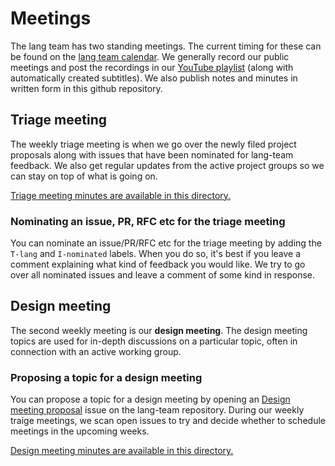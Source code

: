 # Meetings

The lang team has two standing meetings. The current timing for these
can be found on the [lang team calendar](./calendar.html). We
generally record our public meetings and post the recordings in our
[YouTube playlist] (along with automatically created subtitles). We
also publish notes and minutes in written form in this github
repository.

[YouTube playlist]: https://www.youtube.com/playlist?list=PL85XCvVPmGQg-gYy7R6a_Y91oQLdsbSpa

## Triage meeting

The weekly triage meeting is when we go over the newly filed project
proposals along with issues that have been nominated for lang-team
feedback. We also get regular updates from the active project groups
so we can stay on top of what is going on.

[Triage meeting minutes are available in this directory.][tmm]

[tmm]: https://github.com/rust-lang/lang-team/tree/master/minutes

### Nominating an issue, PR, RFC etc for the triage meeting

You can nominate an issue/PR/RFC etc for the triage meeting by adding
the `T-lang` and `I-nominated` labels. When you do so, it's best if
you leave a comment explaining what kind of feedback you would
like. We try to go over all nominated issues and leave a comment
of some kind in response.

## Design meeting

The second weekly meeting is our **design meeting**. The design
meeting topics are used for in-depth discussions on a particular
topic, often in connection with an active working group.

### Proposing a topic for a design meeting

You can propose a topic for a design meeting by opening an [Design
meeting proposal] issue on the lang-team repository. During our weekly
traige meetings, we scan open issues to try and decide whether to
schedule meetings in the upcoming weeks.

[Design meeting proposal]: https://github.com/rust-lang/lang-team/issues/new/choose

[Design meeting minutes are available in this directory.][dmm]

[dmm]: https://github.com/rust-lang/lang-team/tree/master/design-meeting-minutes

